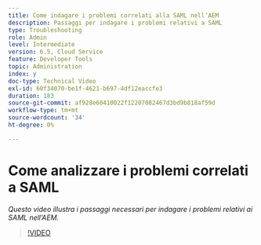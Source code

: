 ```yaml
---
title: Come indagare i problemi correlati alla SAML nell’AEM
description: Passaggi per indagare i problemi relativi a SAML
type: Troubleshooting
role: Admin
level: Intermediate
version: 6.5, Cloud Service
feature: Developer Tools
topic: Administration
index: y
doc-type: Technical Video
exl-id: 60f34070-be1f-4621-b697-4df12eaccfe3
duration: 183
source-git-commit: af928e60410022f12207082467d3bd9b818af59d
workflow-type: tm+mt
source-wordcount: '34'
ht-degree: 0%

---
```


# Come analizzare i problemi correlati a SAML

*Questo video illustra i passaggi necessari per indagare i problemi relativi ai SAML nell’AEM.*

>[!VIDEO](https://video.tv.adobe.com/v/335466?quality=12&learn=on)
